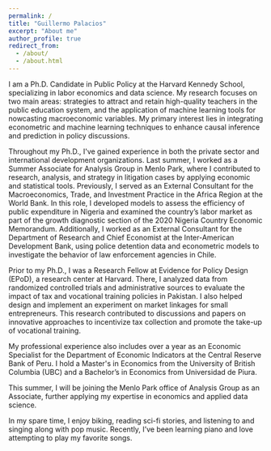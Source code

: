 ```yaml
---
permalink: /
title: "Guillermo Palacios"
excerpt: "About me"
author_profile: true
redirect_from: 
  - /about/
  - /about.html
---
```


I am a Ph.D. Candidate in Public Policy at the Harvard Kennedy School, specializing in labor economics and data science. My research focuses on two main areas: strategies to attract and retain high-quality teachers in the public education system, and the application of machine learning tools for nowcasting macroeconomic variables. My primary interest lies in integrating econometric and machine learning techniques to enhance causal inference and prediction in policy discussions.

Throughout my Ph.D., I've gained experience in both the private sector and international development organizations. Last summer, I worked as a Summer Associate for Analysis Group in Menlo Park, where I contributed to research, analysis, and strategy in litigation cases by applying economic and statistical tools. Previously, I served as an External Consultant for the Macroeconomics, Trade, and Investment Practice in the Africa Region at the World Bank. In this role, I developed models to assess the efficiency of public expenditure in Nigeria and examined the country’s labor market as part of the growth diagnostic section of the 2020 Nigeria Country Economic Memorandum. Additionally, I worked as an External Consultant for the Department of Research and Chief Economist at the Inter-American Development Bank, using police detention data and econometric models to investigate the behavior of law enforcement agencies in Chile.

Prior to my Ph.D., I was a Research Fellow at Evidence for Policy Design (EPoD), a research center at Harvard. There, I analyzed data from randomized controlled trials and administrative sources to evaluate the impact of tax and vocational training policies in Pakistan. I also helped design and implement an experiment on market linkages for small entrepreneurs. This research contributed to discussions and papers on innovative approaches to incentivize tax collection and promote the take-up of vocational training.

My professional experience also includes over a year as an Economic Specialist for the Department of Economic Indicators at the Central Reserve Bank of Peru. I hold a Master's in Economics from the University of British Columbia (UBC) and a Bachelor’s in Economics from Universidad de Piura.

This summer, I will be joining the Menlo Park office of Analysis Group as an Associate, further applying my expertise in economics and applied data science.

In my spare time, I enjoy biking, reading sci-fi stories, and listening to and singing along with pop music. Recently, I’ve been learning piano and love attempting to play my favorite songs.